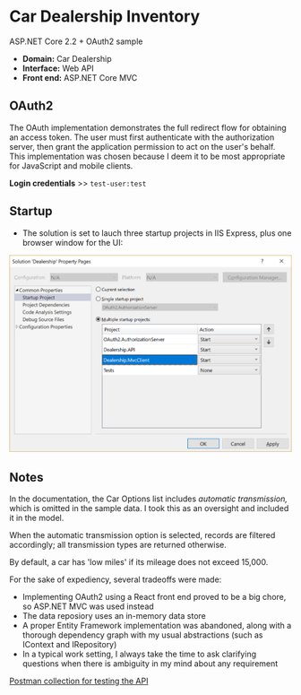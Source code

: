# Car Dealership Inventory
ASP.NET Core 2.2 + OAuth2 sample 

- **Domain:** Car Dealership
- **Interface:** Web API
- **Front end:** ASP.NET Core MVC

## OAuth2

The OAuth implementation demonstrates the full redirect flow for obtaining an access token. The user must first authenticate with the authorization server, then grant the application permission to act on the user's behalf. This implementation was chosen because I deem it to be most appropriate for JavaScript and mobile clients.

**Login credentials** >> ```test-user:test ```

## Startup
- The solution is set to lauch three startup projects in IIS Express, plus one browser window for the UI:

![img](/options.png "Startup projects")

## Notes
In the documentation, the Car Options list includes _automatic transmission,_ which is omitted in the sample data. I took this as an oversight and included it in the model.

When the automatic transmission option is selected, records are filtered accordingly; all transmission types are returned otherwise.

By default, a car has 'low miles' if its mileage does not exceed 15,000.

For the sake of expediency, several tradeoffs were made:
- Implementing OAuth2 using a React front end proved to be a big chore, so ASP.NET MVC was used instead
- The data reposiory uses an in-memory data store
- A proper Entity Framework implementation was abandoned, along with a thorough dependency graph with my usual abstractions (such as IContext and IRepository)
- In a typical work setting, I always take the time to ask clarifying questions when there is ambiguity in my mind about any requirement 

[ Postman collection for testing the API](https://www.getpostman.com/collections/87ea3d0c3a2c4f2cff4b)

